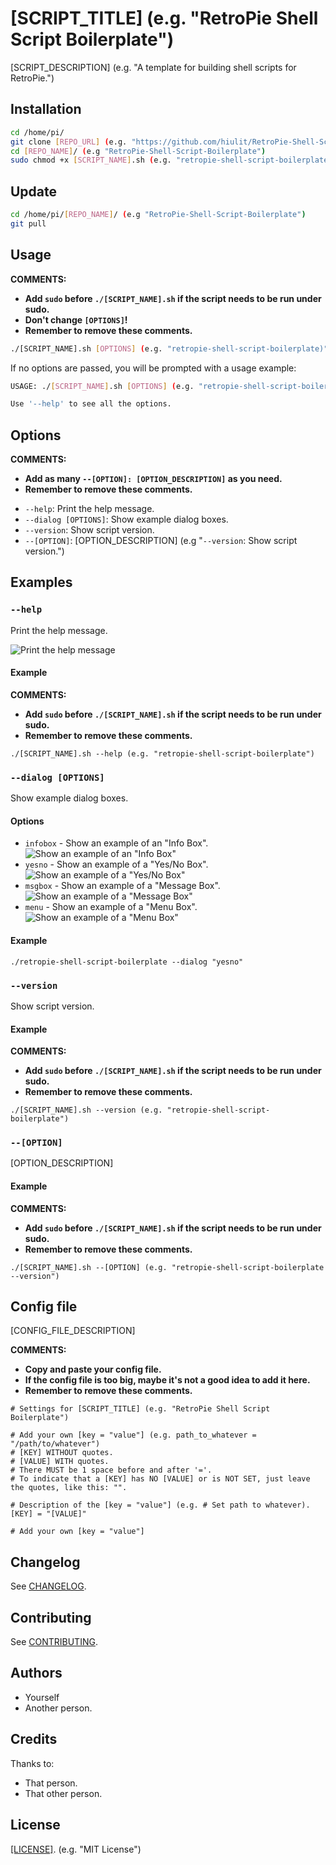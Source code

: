 # [SCRIPT_TITLE] (e.g. "RetroPie Shell Script Boilerplate")

[SCRIPT_DESCRIPTION] (e.g. "A template for building shell scripts for RetroPie.")

## Installation

```bash
cd /home/pi/
git clone [REPO_URL] (e.g. "https://github.com/hiulit/RetroPie-Shell-Script-Boilerplate")
cd [REPO_NAME]/ (e.g "RetroPie-Shell-Script-Boilerplate")
sudo chmod +x [SCRIPT_NAME].sh (e.g. "retropie-shell-script-boilerplate")
```

## Update

```bash
cd /home/pi/[REPO_NAME]/ (e.g "RetroPie-Shell-Script-Boilerplate")
git pull
```

## Usage

**COMMENTS:**
- **Add `sudo` before `./[SCRIPT_NAME].sh` if the script needs to be run under sudo.**
- **Don't change `[OPTIONS]`!**
- **Remember to remove these comments.**

```bash
./[SCRIPT_NAME].sh [OPTIONS] (e.g. "retropie-shell-script-boilerplate)"" 
```

If no options are passed, you will be prompted with a usage example:

```bash
USAGE: ./[SCRIPT_NAME].sh [OPTIONS] (e.g. "retropie-shell-script-boilerplate")

Use '--help' to see all the options.
```

## Options

**COMMENTS:**
- **Add as many `--[OPTION]: [OPTION_DESCRIPTION]` as you need.**
- **Remember to remove these comments.**

* `--help`: Print the help message.
* `--dialog [OPTIONS]`: Show example dialog boxes.
* `--version`: Show script version.
* `--[OPTION]`: [OPTION_DESCRIPTION] (e.g "`--version`: Show script version.")

## Examples

### `--help`

Print the help message.

![Print the help message](examples/option-help.png)

#### Example

**COMMENTS:**
- **Add `sudo` before `./[SCRIPT_NAME].sh` if the script needs to be run under sudo.**
- **Remember to remove these comments.**

`./[SCRIPT_NAME].sh --help (e.g. "retropie-shell-script-boilerplate")`

### `--dialog [OPTIONS]`

Show example dialog boxes.

#### Options

* `infobox` - Show an example of an "Info Box".
![Show an example of an "Info Box"](examples/option-dialog-infobox.png)
* `yesno` - Show an example of a "Yes/No Box".
![Show an example of a "Yes/No Box"](examples/option-dialog-yesno.png)
* `msgbox` - Show an example of a "Message Box".
![Show an example of a "Message Box"](examples/option-dialog-msgbox.png)
* `menu` - Show an example of a "Menu Box".
![Show an example of a "Menu Box"](examples/option-dialog-menu.png)

#### Example

`./retropie-shell-script-boilerplate --dialog "yesno"`

### `--version`

Show script version.

#### Example

**COMMENTS:**
- **Add `sudo` before `./[SCRIPT_NAME].sh` if the script needs to be run under sudo.**
- **Remember to remove these comments.**

`./[SCRIPT_NAME].sh --version (e.g. "retropie-shell-script-boilerplate")`

### `--[OPTION]`

[OPTION_DESCRIPTION]

#### Example

**COMMENTS:**
- **Add `sudo` before `./[SCRIPT_NAME].sh` if the script needs to be run under sudo.**
- **Remember to remove these comments.**

`./[SCRIPT_NAME].sh --[OPTION] (e.g. "retropie-shell-script-boilerplate --version")`

## Config file

[CONFIG_FILE_DESCRIPTION]

**COMMENTS:**
- **Copy and paste your config file.**
- **If the config file is too big, maybe it's not a good idea to add it here.**
- **Remember to remove these comments.**

```
# Settings for [SCRIPT_TITLE] (e.g. "RetroPie Shell Script Boilerplate")

# Add your own [key = "value"] (e.g. path_to_whatever = "/path/to/whatever")
# [KEY] WITHOUT quotes.
# [VALUE] WITH quotes.
# There MUST be 1 space before and after '='.
# To indicate that a [KEY] has NO [VALUE] or is NOT SET, just leave the quotes, like this: "".

# Description of the [key = "value"] (e.g. # Set path to whatever).
[KEY] = "[VALUE]"

# Add your own [key = "value"]
```

## Changelog

See [CHANGELOG](/CHANGELOG.md).

## Contributing

See [CONTRIBUTING](/CONTRIBUTING.md).

## Authors

* Yourself
* Another person.

## Credits

Thanks to:

* That person.
* That other person.

## License

[[LICENSE]](/LICENSE). (e.g. "MIT License")
